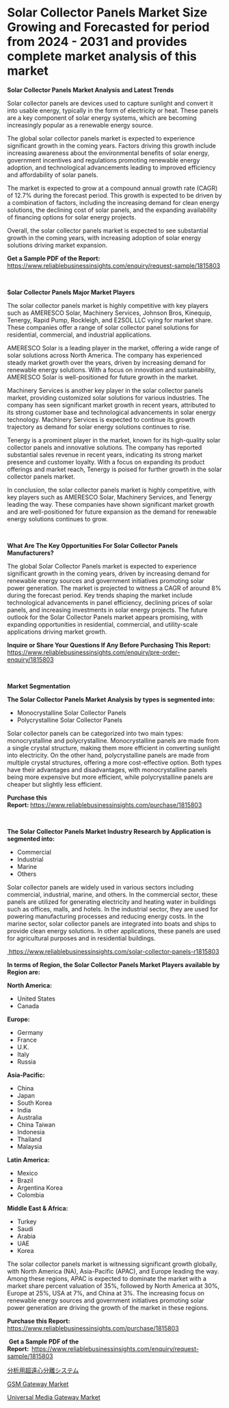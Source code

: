 <p><h1>Solar Collector Panels Market Size Growing and Forecasted for period from 2024 - 2031 and provides complete market analysis of this market</h1></p><p><strong>Solar Collector Panels Market Analysis and Latest Trends</strong></p>
<p><p>Solar collector panels are devices used to capture sunlight and convert it into usable energy, typically in the form of electricity or heat. These panels are a key component of solar energy systems, which are becoming increasingly popular as a renewable energy source.</p><p>The global solar collector panels market is expected to experience significant growth in the coming years. Factors driving this growth include increasing awareness about the environmental benefits of solar energy, government incentives and regulations promoting renewable energy adoption, and technological advancements leading to improved efficiency and affordability of solar panels.</p><p>The market is expected to grow at a compound annual growth rate (CAGR) of 12.7% during the forecast period. This growth is expected to be driven by a combination of factors, including the increasing demand for clean energy solutions, the declining cost of solar panels, and the expanding availability of financing options for solar energy projects.</p><p>Overall, the solar collector panels market is expected to see substantial growth in the coming years, with increasing adoption of solar energy solutions driving market expansion.</p></p>
<p><strong>Get a Sample PDF of the Report:&nbsp;</strong> <a href="https://www.reliablebusinessinsights.com/enquiry/request-sample/1815803">https://www.reliablebusinessinsights.com/enquiry/request-sample/1815803</a></p>
<p>&nbsp;</p>
<p><strong>Solar Collector Panels Major Market Players</strong></p>
<p><p>The solar collector panels market is highly competitive with key players such as AMERESCO Solar, Machinery Services, Johnson Bros, Kinequip, Tenergy, Rapid Pump, Rockleigh, and E2SOL LLC vying for market share. These companies offer a range of solar collector panel solutions for residential, commercial, and industrial applications.</p><p>AMERESCO Solar is a leading player in the market, offering a wide range of solar solutions across North America. The company has experienced steady market growth over the years, driven by increasing demand for renewable energy solutions. With a focus on innovation and sustainability, AMERESCO Solar is well-positioned for future growth in the market.</p><p>Machinery Services is another key player in the solar collector panels market, providing customized solar solutions for various industries. The company has seen significant market growth in recent years, attributed to its strong customer base and technological advancements in solar energy technology. Machinery Services is expected to continue its growth trajectory as demand for solar energy solutions continues to rise.</p><p>Tenergy is a prominent player in the market, known for its high-quality solar collector panels and innovative solutions. The company has reported substantial sales revenue in recent years, indicating its strong market presence and customer loyalty. With a focus on expanding its product offerings and market reach, Tenergy is poised for further growth in the solar collector panels market.</p><p>In conclusion, the solar collector panels market is highly competitive, with key players such as AMERESCO Solar, Machinery Services, and Tenergy leading the way. These companies have shown significant market growth and are well-positioned for future expansion as the demand for renewable energy solutions continues to grow.</p></p>
<p>&nbsp;</p>
<p><strong>What Are The Key Opportunities For Solar Collector Panels Manufacturers?</strong></p>
<p><p>The global Solar Collector Panels market is expected to experience significant growth in the coming years, driven by increasing demand for renewable energy sources and government initiatives promoting solar power generation. The market is projected to witness a CAGR of around 8% during the forecast period. Key trends shaping the market include technological advancements in panel efficiency, declining prices of solar panels, and increasing investments in solar energy projects. The future outlook for the Solar Collector Panels market appears promising, with expanding opportunities in residential, commercial, and utility-scale applications driving market growth.</p></p>
<p><strong>Inquire or Share Your Questions If Any Before Purchasing This Report:</strong> <a href="https://www.reliablebusinessinsights.com/enquiry/pre-order-enquiry/1815803">https://www.reliablebusinessinsights.com/enquiry/pre-order-enquiry/1815803</a></p>
<p>&nbsp;</p>
<p><strong>Market Segmentation</strong></p>
<p><strong>The Solar Collector Panels Market Analysis by types is segmented into:</strong></p>
<p><ul><li>Monocrystalline Solar Collector Panels</li><li>Polycrystalline Solar Collector Panels</li></ul></p>
<p><p>Solar collector panels can be categorized into two main types: monocrystalline and polycrystalline. Monocrystalline panels are made from a single crystal structure, making them more efficient in converting sunlight into electricity. On the other hand, polycrystalline panels are made from multiple crystal structures, offering a more cost-effective option. Both types have their advantages and disadvantages, with monocrystalline panels being more expensive but more efficient, while polycrystalline panels are cheaper but slightly less efficient.</p></p>
<p><strong>Purchase this Report:&nbsp;</strong><a href="https://www.reliablebusinessinsights.com/purchase/1815803">https://www.reliablebusinessinsights.com/purchase/1815803</a></p>
<p>&nbsp;</p>
<p><strong>The Solar Collector Panels Market Industry Research by Application is segmented into:</strong></p>
<p><ul><li>Commercial</li><li>Industrial</li><li>Marine</li><li>Others</li></ul></p>
<p><p>Solar collector panels are widely used in various sectors including commercial, industrial, marine, and others. In the commercial sector, these panels are utilized for generating electricity and heating water in buildings such as offices, malls, and hotels. In the industrial sector, they are used for powering manufacturing processes and reducing energy costs. In the marine sector, solar collector panels are integrated into boats and ships to provide clean energy solutions. In other applications, these panels are used for agricultural purposes and in residential buildings.</p></p>
<p><a href="https://www.reliablebusinessinsights.com/solar-collector-panels-r1815803">&nbsp;https://www.reliablebusinessinsights.com/solar-collector-panels-r1815803</a></p>
<p><strong>In terms of Region, the Solar Collector Panels Market Players available by Region are:</strong></p>
<p>
    <p> <strong> North America: </strong>
        <ul>
            <li>United States</li>
            <li>Canada</li>
        </ul>
        </p> 
    <p> <strong> Europe: </strong>
        <ul>
            <li>Germany</li>
            <li>France</li>
            <li>U.K.</li>
            <li>Italy</li>
            <li>Russia</li>
        </ul>
        </p> 
    <p> <strong> Asia-Pacific: </strong>
        <ul>
            <li>China</li>
            <li>Japan</li>
            <li>South Korea</li>
            <li>India</li>
            <li>Australia</li>
            <li>China Taiwan</li>
            <li>Indonesia</li>
            <li>Thailand</li>
            <li>Malaysia</li>
        </ul>
        </p> 
    <p> <strong> Latin America: </strong>
        <ul>
            <li>Mexico</li>
            <li>Brazil</li>
            <li>Argentina Korea</li>
            <li>Colombia</li>
        </ul>
        </p> 
    <p> <strong> Middle East & Africa: </strong>
        <ul>
            <li>Turkey</li>
            <li>Saudi</li>
            <li>Arabia</li>
            <li>UAE</li>
            <li>Korea</li>
        </ul>
    </p>
    </p>
<p><p>The solar collector panels market is witnessing significant growth globally, with North America (NA), Asia-Pacific (APAC), and Europe leading the way. Among these regions, APAC is expected to dominate the market with a market share percent valuation of 35%, followed by North America at 30%, Europe at 25%, USA at 7%, and China at 3%. The increasing focus on renewable energy sources and government initiatives promoting solar power generation are driving the growth of the market in these regions.</p></p>
<p><strong>Purchase this Report: </strong><a href="https://www.reliablebusinessinsights.com/purchase/1815803">https://www.reliablebusinessinsights.com/purchase/1815803</a></p>
<p>&nbsp;<strong>Get a Sample PDF of the Report:&nbsp;&nbsp;</strong><a href="https://www.reliablebusinessinsights.com/enquiry/request-sample/1815803">https://www.reliablebusinessinsights.com/enquiry/request-sample/1815803</a></p>
<p><strong></strong></p>
<p><p><a href="https://github.com/mohamedbakry57/Market-Research-Report-List-4/blob/main/8866616149397.md">分析用超遠心分離システム</a></p><p><a href="https://github.com/Hazelklievgspy6vdcsmu106w/Market-Research-Report-List-3/blob/main/gsm-gateway-market.md">GSM Gateway Market</a></p><p><a href="https://github.com/lubmix/Market-Research-Report-List-3/blob/main/universal-media-gateway-market.md">Universal Media Gateway Market</a></p></p>